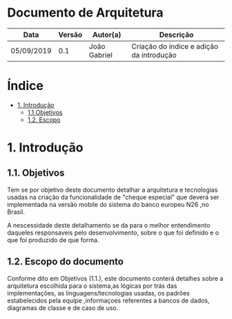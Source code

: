 # Documento de Arquitetura
| Data | Versão | Autor(a) | Descrição |
| - | - | - | - |
| 05/09/2019 | 0.1 | João Gabriel | Criação do índice e adição da introdução|


# Índice
* [1. Introdução](#1.-Introdução)
     * [1.1 Objetivos](1.1.-Objetivos)
     * [1.2. Escopo](1.2.-Escopo-do-documento)


# 1. Introdução

## 1.1. Objetivos

Tem se por objetivo deste documento detalhar a arquitetura e tecnologias usadas na criação da funcionalidade de "cheque especial" que deverá ser implementada na versão mobile do sistema do banco europeu N26 ,no Brasil.

A nescessidade deste detalhamento se da para o melhor entendimento daqueles responsaveis pelo desenvolvimento, sobre o que foi definido e o que foi produzido de que forma.

##  1.2. Escopo do documento

Conforme dito em Objetivos (1.1.), este documento conterá detalhes sobre a arquitetura escolhida para o sistema,as lógicas por trás das implementações, as linguagens/tecnologias usadas, os padrões estabelecidos pela equipe ,informaçoes referentes a bancos de dados, diagramas de classe  e de caso de uso.